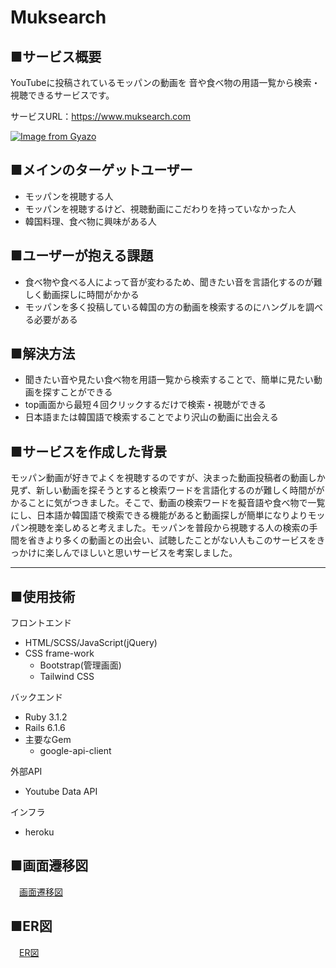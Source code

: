 # Muksearch

## ■サービス概要
YouTubeに投稿されているモッパンの動画を
音や食べ物の用語一覧から検索・視聴できるサービスです。

サービスURL：https://www.muksearch.com

[![Image from Gyazo](https://i.gyazo.com/4b9c1b02444c7b44064e232ba58fc5aa.png)](https://gyazo.com/4b9c1b02444c7b44064e232ba58fc5aa)

## ■メインのターゲットユーザー
- モッパンを視聴する人
- モッパンを視聴するけど、視聴動画にこだわりを持っていなかった人
- 韓国料理、食べ物に興味がある人

## ■ユーザーが抱える課題
- 食べ物や食べる人によって音が変わるため、聞きたい音を言語化するのが難しく動画探しに時間がかかる
- モッパンを多く投稿している韓国の方の動画を検索するのにハングルを調べる必要がある

## ■解決方法
- 聞きたい音や見たい食べ物を用語一覧から検索することで、簡単に見たい動画を探すことができる
- top画面から最短４回クリックするだけで検索・視聴ができる
- 日本語または韓国語で検索することでより沢山の動画に出会える

## ■サービスを作成した背景
モッパン動画が好きでよくを視聴するのですが、決まった動画投稿者の動画しか見ず、新しい動画を探そうとすると検索ワードを言語化するのが難しく時間ががかることに気がつきました。そこで、動画の検索ワードを擬音語や食べ物で一覧にし、日本語か韓国語で検索できる機能があると動画探しが簡単になりよりモッパン視聴を楽しめると考えました。モッパンを普段から視聴する人の検索の手間を省きより多くの動画との出会い、試聴したことがない人もこのサービスをきっかけに楽しんでほしいと思いサービスを考案しました。
***
## ■使用技術
フロントエンド
- HTML/SCSS/JavaScript(jQuery)
- CSS frame-work
  * Bootstrap(管理画面)
  * Tailwind CSS

バックエンド
- Ruby 3.1.2
- Rails 6.1.6
- 主要なGem
  * google-api-client

外部API
- Youtube Data API

インフラ
- heroku

## ■画面遷移図
　[画面遷移図](https://www.figma.com/file/JTZ59qYLK29Y5UKNqNXjJQ/PF%E7%94%BB%E9%9D%A2%E9%81%B7%E7%A7%BB%E5%9B%B3?node-id=0%3A1)

## ■ER図
　[ER図](https://drive.google.com/file/d/1sDG9IUsgSxyhIXR9fSJ1MPCWj2OlhSz5/view?usp=sharing)
